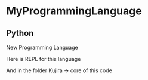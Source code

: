 # MyProgrammingLanguage

## Python
New Programming Language

Here is REPL for this language

And in the folder Kujira -> core of this code
